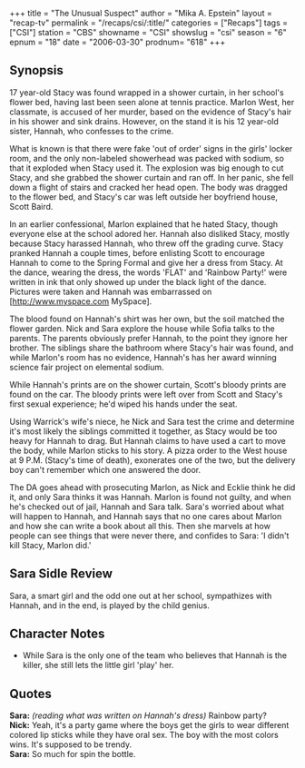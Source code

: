 +++
title = "The Unusual Suspect"
author = "Mika A. Epstein"
layout = "recap-tv"
permalink = "/recaps/csi/:title/"
categories = ["Recaps"]
tags = ["CSI"]
station = "CBS"
showname = "CSI"
showslug = "csi"
season = "6"
epnum = "18"
date = "2006-03-30"
prodnum= "618"
+++

## Synopsis

17 year-old Stacy was found wrapped in a shower curtain, in her school's flower bed, having last been seen alone at tennis practice. Marlon West, her classmate, is accused of her murder, based on the evidence of Stacy's hair in his shower and sink drains. However, on the stand it is his 12 year-old sister, Hannah, who confesses to the crime.

What is known is that there were fake 'out of order' signs in the girls' locker room, and the only non-labeled showerhead was packed with sodium, so that it exploded when Stacy used it. The explosion was big enough to cut Stacy, and she grabbed the shower curtain and ran off. In her panic, she fell down a flight of stairs and cracked her head open. The body was dragged to the flower bed, and Stacy's car was left outside her boyfriend house, Scott Baird.

In an earlier confessional, Marlon explained that he hated Stacy, though everyone else at the school adored her. Hannah also disliked Stacy, mostly because Stacy harassed Hannah, who threw off the grading curve. Stacy pranked Hannah a couple times, before enlisting Scott to encourage Hannah to come to the Spring Formal and give her a dress from Stacy. At the dance, wearing the dress, the words 'FLAT' and 'Rainbow Party!' were written in ink that only showed up under the black light of the dance. Pictures were taken and Hannah was embarrassed on [http://www.myspace.com MySpace].

The blood found on Hannah's shirt was her own, but the soil matched the flower garden. Nick and Sara explore the house while Sofia talks to the parents. The parents obviously prefer Hannah, to the point they ignore her brother. The siblings share the bathroom where Stacy's hair was found, and while Marlon's room has no evidence, Hannah's has her award winning science fair project on elemental sodium.

While Hannah's prints are on the shower curtain, Scott's bloody prints are found on the car. The bloody prints were left over from Scott and Stacy's first sexual experience; he'd wiped his hands under the seat.

Using Warrick's wife's niece, he Nick and Sara test the crime and determine it's most likely the siblings committed it together, as Stacy would be too heavy for Hannah to drag. But Hannah claims to have used a cart to move the body, while Marlon sticks to his story. A pizza order to the West house at 9 P.M. (Stacy's time of death), exonerates one of the two, but the delivery boy can't remember which one answered the door.

The DA goes ahead with prosecuting Marlon, as Nick and Ecklie think he did it, and only Sara thinks it was Hannah. Marlon is found not guilty, and when he's checked out of jail, Hannah and Sara talk. Sara's worried about what will happen to Hannah, and Hannah says that no one cares about Marlon and how she can write a book about all this. Then she marvels at how people can see things that were never there, and confides to Sara: 'I didn't kill Stacy, Marlon did.'

## Sara Sidle Review

Sara, a smart girl and the odd one out at her school, sympathizes with Hannah, and in the end, is played by the child genius.

## Character Notes

* While Sara is the only one of the team who believes that Hannah is the killer, she still lets the little girl 'play' her.

## Quotes

**Sara:** _(reading what was written on Hannah's dress)_ Rainbow party?  
**Nick:** Yeah, it's a party game where the boys get the girls to wear different colored lip sticks while they have oral sex. The boy with the most colors wins. It's supposed to be trendy.  
**Sara:** So much for spin the bottle.